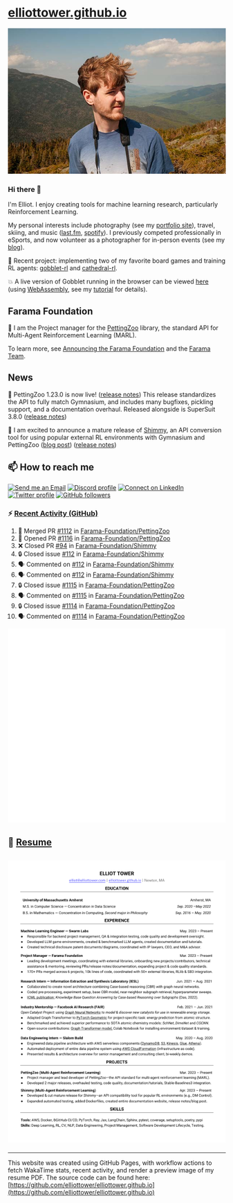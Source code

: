 # [elliottower.github.io](https://github.com/elliottower/elliottower.github.io)

[![A wild Elliot on Mt Washington](https://raw.githubusercontent.com/elliottower/elliottower.github.io/main/src/jpg/DSCF7539-600px.jpg?raw=true)](https://raw.githubusercontent.com/elliottower/elliottower.github.io/main/src/jpg/DSCF7539.jpg?raw=true)

### Hi there 👋

I'm Elliot. I enjoy creating tools for machine learning research, particularly Reinforcement Learning.

My personal interests include photography (see my [portfolio site](https://www.elliottower.com/)), travel, skiing, and music ([last.fm](https://www.last.fm/user/ajsdlfkwer), [spotify](https://open.spotify.com/user/12132818380)). I previously competed professionally in eSports, and now volunteer as a photographer for in-person events (see my [blog](https://www.elliottower.com/stories/?category=events)).

🤖 Recent project: implementing two of my favorite board games and training RL agents: [gobblet-rl](https://github.com/elliottower/gobblet-rl) and [cathedral-rl](https://github.com/elliottower/cathedral-rl). 

💥 A live version of Gobblet running in the browser can be viewed [here](https://elliottower.github.io/gobblet-rl/) (using [WebAssembly](https://webassembly.org/), see my [tutorial](https://github.com/elliottower/gobblet-rl/blob/main/tutorials/WebAssembly/web_assembly.md) for details).

## Farama Foundation

🚀 I am the Project manager for the [PettingZoo](https://github.com/Farama-Foundation/PettingZoo) library, the standard API for Multi-Agent Reinforcement Learning (MARL). 

To learn more, see [Announcing the Farama Foundation](https://farama.org/Announcing-The-Farama-Foundation) and the [Farama Team](https://farama.org/team).

## News

🎉 PettingZoo 1.23.0 is now live! ([release notes](https://github.com/Farama-Foundation/PettingZoo/releases/tag/1.23.0)) This release standardizes the API to fully match Gymnasium, and includes many bugfixes, pickling support, and a documentation overhaul. Released alongside is SuperSuit 3.8.0 ([release notes](https://github.com/Farama-Foundation/SuperSuit/releases/tag/3.8.0)) 

<!-- ![GitHub Release Date](https://img.shields.io/github/release-date/Farama-Foundation/PettingZoo) -->

🎉 I am excited to announce a mature release of [Shimmy](https://github.com/Farama-Foundation/Shimmy), an API conversion tool for using popular external RL environments with Gymnasium and PettingZoo ([blog post](https://farama.org/Announcing-Shimmy)) ([release notes](https://github.com/Farama-Foundation/Shimmy/releases/tag/v1.0.0)) 

## 📫 How to reach me

 [![Send me an Email](https://img.shields.io/badge/email-elliot%40elliottower.com-blue)](mailto:elliot@elliottower.com)
 [![Discord profile](https://img.shields.io/badge/Discord-7289DA?style=flat&logo=discord&logoColor=white)](https://discord.com/users/83091537923145728)
 [![Connect on LinkedIn](https://img.shields.io/badge/--linkedin?label=LinkedIn&logo=LinkedIn&style=social)](https://www.linkedin.com/in/elliot-tower)
 [![Twitter profile](https://img.shields.io/twitter/follow/elliottower?style=social)](https://twitter.com/ElliotTower/)
 [![GitHub followers](https://img.shields.io/github/followers/elliottower?style=social)](https://github.com/elliottower/)

### ⚡ [Recent Activity (GitHub)](https://github.com/elliottower)

<!--START_SECTION:activity-->
1. 🎉 Merged PR [#1112](https://github.com/Farama-Foundation/PettingZoo/pull/1112) in [Farama-Foundation/PettingZoo](https://github.com/Farama-Foundation/PettingZoo)
2. 💪 Opened PR [#1116](https://github.com/Farama-Foundation/PettingZoo/pull/1116) in [Farama-Foundation/PettingZoo](https://github.com/Farama-Foundation/PettingZoo)
3. ❌ Closed PR [#94](https://github.com/Farama-Foundation/Shimmy/pull/94) in [Farama-Foundation/Shimmy](https://github.com/Farama-Foundation/Shimmy)
4. 🔒 Closed issue [#112](https://github.com/Farama-Foundation/Shimmy/issues/112) in [Farama-Foundation/Shimmy](https://github.com/Farama-Foundation/Shimmy)
5. 🗣 Commented on [#112](https://github.com/Farama-Foundation/Shimmy/issues/112#issuecomment-1761880682) in [Farama-Foundation/Shimmy](https://github.com/Farama-Foundation/Shimmy)
6. 🗣 Commented on [#112](https://github.com/Farama-Foundation/Shimmy/issues/112#issuecomment-1761878385) in [Farama-Foundation/Shimmy](https://github.com/Farama-Foundation/Shimmy)
7. 🔒 Closed issue [#1115](https://github.com/Farama-Foundation/PettingZoo/issues/1115) in [Farama-Foundation/PettingZoo](https://github.com/Farama-Foundation/PettingZoo)
8. 🗣 Commented on [#1115](https://github.com/Farama-Foundation/PettingZoo/issues/1115#issuecomment-1758351509) in [Farama-Foundation/PettingZoo](https://github.com/Farama-Foundation/PettingZoo)
9. 🔒 Closed issue [#1114](https://github.com/Farama-Foundation/PettingZoo/issues/1114) in [Farama-Foundation/PettingZoo](https://github.com/Farama-Foundation/PettingZoo)
10. 🗣 Commented on [#1114](https://github.com/Farama-Foundation/PettingZoo/issues/1114#issuecomment-1758345459) in [Farama-Foundation/PettingZoo](https://github.com/Farama-Foundation/PettingZoo)
<!--END_SECTION:activity-->


<picture>
  <a href="https://metrics.lecoq.io/insights?user=elliottower">
   <img src="/github-metrics.svg" alt="Metrics">
  </a>
</picture>

## 📄 [Resume](https://elliottower.github.io/src/pdf/resume.pdf)

<!-- PDF-TO-MARKDOWN:START -->
![Page 1](src/png/page1.png "Page 1")
---
<!-- PDF-TO-MARKDOWN:END -->

----

This website was created using GitHub Pages, with workflow actions to fetch WakaTime stats, recent activity, and render a preview image of my resume PDF. The source code can be found here: [https://github.com/elliottower/elliottower.github.io](https://github.com/elliottower/elliottower.github.io)
